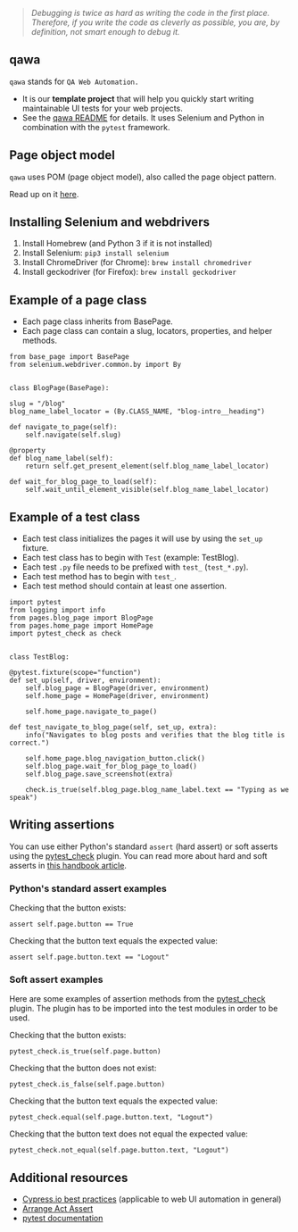 > *Debugging is twice as hard as writing the code in the first place. Therefore, if you write the code as cleverly as possible, you are, by definition, not smart enough to debug it.*

## qawa

`qawa` stands for `QA Web Automation.`

- It is our **template project** that will help you quickly start writing maintainable UI tests for your web projects.
- See the [qawa README](https://github.com/infinum/qawa/blob/master/README.md) for details. It uses Selenium and Python in combination with the `pytest` framework.

## Page object model

`qawa` uses POM (page object model), also called the page object pattern.

Read up on it [here](https://martinfowler.com/bliki/PageObject.html).

## Installing Selenium and webdrivers

1. Install Homebrew (and Python 3 if it is not installed)
2. Install Selenium: `pip3 install selenium`
3. Install ChromeDriver (for Chrome): `brew install chromedriver`
4. Install geckodriver (for Firefox): `brew install geckodriver`


## Example of a page class

- Each page class inherits from BasePage.
- Each page class can contain a slug, locators, properties, and helper methods.

```
from base_page import BasePage
from selenium.webdriver.common.by import By


class BlogPage(BasePage):

slug = "/blog"
blog_name_label_locator = (By.CLASS_NAME, "blog-intro__heading")

def navigate_to_page(self):
    self.navigate(self.slug)

@property
def blog_name_label(self):
    return self.get_present_element(self.blog_name_label_locator)

def wait_for_blog_page_to_load(self):
    self.wait_until_element_visible(self.blog_name_label_locator)
```

## Example of a test class

- Each test class initializes the pages it will use by using the `set_up` fixture.
- Each test class has to begin with `Test` (example: TestBlog).
- Each test `.py` file needs to be prefixed with `test_` (`test_*.py`).
- Each test method has to begin with `test_`.
- Each test method should contain at least one assertion.

```
import pytest
from logging import info
from pages.blog_page import BlogPage
from pages.home_page import HomePage
import pytest_check as check


class TestBlog:

@pytest.fixture(scope="function")
def set_up(self, driver, environment):
    self.blog_page = BlogPage(driver, environment)
    self.home_page = HomePage(driver, environment)

    self.home_page.navigate_to_page()

def test_navigate_to_blog_page(self, set_up, extra):
    info("Navigates to blog posts and verifies that the blog title is correct.")

    self.home_page.blog_navigation_button.click()
    self.blog_page.wait_for_blog_page_to_load()
    self.blog_page.save_screenshot(extra)

    check.is_true(self.blog_page.blog_name_label.text == "Typing as we speak")
```

## Writing assertions

You can use either Python's standard `assert` (hard assert) or soft asserts using the [pytest_check](https://pypi.org/project/pytest_check/) plugin. You can read more about hard and soft asserts in [this handbook article](https://infinum.com/handbook/qa/automation/general/way-of-working#asserts).

### Python's standard assert examples

Checking that the button exists:

	assert self.page.button == True

Checking that the button text equals the expected value:

	assert self.page.button.text == "Logout"

### Soft assert examples

Here are some examples of assertion methods from the [pytest_check](https://pypi.org/project/pytest_check/) plugin. The plugin has to be imported into the test modules in order to be used. 

Checking that the button exists:

	pytest_check.is_true(self.page.button)

Checking that the button does not exist:

	pytest_check.is_false(self.page.button)
	
Checking that the button text equals the expected value:

	pytest_check.equal(self.page.button.text, "Logout")
	
Checking that the button text does not equal the expected value:

	pytest_check.not_equal(self.page.button.text, "Logout")


## Additional resources

- [Cypress.io best practices](https://docs.cypress.io/guides/references/best-practices.html) (applicable to web UI automation in general)
- [Arrange Act Assert](http://wiki.c2.com/?ArrangeActAssert)
- [pytest documentation](https://docs.pytest.org/)
